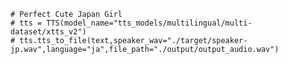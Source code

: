 
    # Perfect Cute Japan Girl
    # tts = TTS(model_name="tts_models/multilingual/multi-dataset/xtts_v2")
    # tts.tts_to_file(text,speaker_wav="./target/speaker-jp.wav",language="ja",file_path="./output/output_audio.wav")

